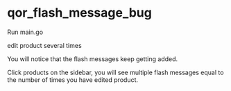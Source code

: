 # qor_flash_message_bug

Run main.go

edit product several times 

You will notice that the flash messages keep getting added.

Click products on the sidebar, you will see multiple flash messages equal to the number of times you have edited product. 

